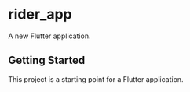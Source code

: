 # rider_app

A new Flutter application.

## Getting Started

This project is a starting point for a Flutter application.
